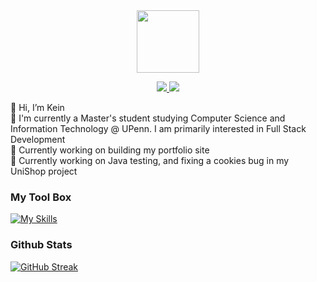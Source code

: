 <div id="header" align="center">
  <img src="https://media.giphy.com/media/M9gbBd9nbDrOTu1Mqx/giphy.gif" width="100"/>
  <p>
  <a href="https://www.linkedin.com/in/kevin-j-h-li-51324839/" rel="nofollow noreferrer">
    <img src="https://skillicons.dev/icons?i=linkedin"/>
  </a> 
  <a href="https://drive.google.com/file/d/1Mj8MAkLKnT5hxGq9v2MvnQJK1tXIenUq/view?usp=share_link">
    <img src="https://skillicons.dev/icons?i=gcp"/> 
  </a>
</p>
</div>


👋  Hi, I’m Kein  
📕  I'm currently a Master's student studying Computer Science and Information Technology @ UPenn. I am primarily interested in Full Stack Development  
🚀  Currently working on building my portfolio site  
🚀  Currently working on Java testing, and fixing a cookies bug in my UniShop project



### My Tool Box
[![My Skills](https://skillicons.dev/icons?i=py,js,java,react,nodejs,mongodb,express,postgres,tailwind,jest,git&perline=6)](https://skillicons.dev)


### Github Stats
[![GitHub Streak](https://github-readme-streak-stats.herokuapp.com?user=kein-1)](https://git.io/streak-stats)

